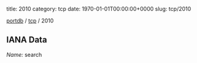 title: 2010
category: tcp
date: 1970-01-01T00:00:00+0000
slug: tcp/2010

[portdb](/) / [tcp](/category/tcp.html) / 2010


## IANA Data

_Name:_ search

